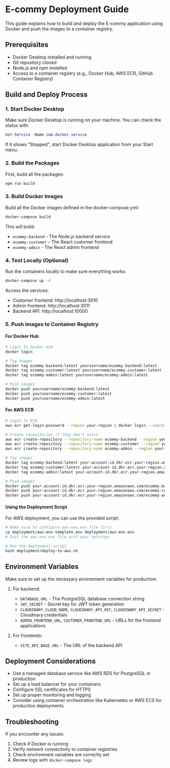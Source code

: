 # E-commy Deployment Guide

This guide explains how to build and deploy the E-commy application using Docker and push the images to a container registry.

## Prerequisites

- Docker Desktop installed and running
- Git repository cloned
- Node.js and npm installed
- Access to a container registry (e.g., Docker Hub, AWS ECR, GitHub Container Registry)

## Build and Deploy Process

### 1. Start Docker Desktop

Make sure Docker Desktop is running on your machine. You can check the status with:

```powershell
Get-Service -Name com.docker.service
```

If it shows "Stopped", start Docker Desktop application from your Start menu.

### 2. Build the Packages

First, build all the packages:

```bash
npm run build
```

### 3. Build Docker Images

Build all the Docker images defined in the docker-compose.yml:

```bash
docker-compose build
```

This will build:
- `ecommy-backend` - The Node.js backend service
- `ecommy-customer` - The React customer frontend
- `ecommy-admin` - The React admin frontend

### 4. Test Locally (Optional)

Run the containers locally to make sure everything works:

```bash
docker-compose up -d
```

Access the services:
- Customer frontend: http://localhost:3010
- Admin frontend: http://localhost:3011
- Backend API: http://localhost:10000

### 5. Push Images to Container Registry

#### For Docker Hub

```bash
# Login to Docker Hub
docker login

# Tag images
docker tag ecommy-backend:latest yourusername/ecommy-backend:latest
docker tag ecommy-customer:latest yourusername/ecommy-customer:latest 
docker tag ecommy-admin:latest yourusername/ecommy-admin:latest

# Push images
docker push yourusername/ecommy-backend:latest
docker push yourusername/ecommy-customer:latest
docker push yourusername/ecommy-admin:latest
```

#### For AWS ECR

```bash
# Login to ECR
aws ecr get-login-password --region your-region | docker login --username AWS --password-stdin your-account-id.dkr.ecr.your-region.amazonaws.com

# Create repositories if they don't exist
aws ecr create-repository --repository-name ecommy-backend --region your-region
aws ecr create-repository --repository-name ecommy-customer --region your-region
aws ecr create-repository --repository-name ecommy-admin --region your-region

# Tag images
docker tag ecommy-backend:latest your-account-id.dkr.ecr.your-region.amazonaws.com/ecommy-backend:latest
docker tag ecommy-customer:latest your-account-id.dkr.ecr.your-region.amazonaws.com/ecommy-customer:latest
docker tag ecommy-admin:latest your-account-id.dkr.ecr.your-region.amazonaws.com/ecommy-admin:latest

# Push images
docker push your-account-id.dkr.ecr.your-region.amazonaws.com/ecommy-backend:latest
docker push your-account-id.dkr.ecr.your-region.amazonaws.com/ecommy-customer:latest
docker push your-account-id.dkr.ecr.your-region.amazonaws.com/ecommy-admin:latest
```

#### Using the Deployment Script

For AWS deployment, you can use the provided script:

```bash
# Make sure to configure aws-env.env file first
cp deployment/aws-env-template.env deployment/aws-env.env
# Edit the aws-env.env file with your settings

# Run the deployment script
bash deployment/deploy-to-aws.sh
```

## Environment Variables

Make sure to set up the necessary environment variables for production:

1. For backend:
   - `DATABASE_URL` - The PostgreSQL database connection string
   - `JWT_SECRET` - Secret key for JWT token generation
   - `CLOUDINARY_CLOUD_NAME`, `CLOUDINARY_API_KEY`, `CLOUDINARY_API_SECRET` - Cloudinary credentials
   - `ADMIN_FRONTEND_URL`, `CUSTOMER_FRONTEND_URL` - URLs for the frontend applications

2. For frontends:
   - `VITE_API_BASE_URL` - The URL of the backend API

## Deployment Considerations

- Use a managed database service like AWS RDS for PostgreSQL in production
- Set up a load balancer for your containers
- Configure SSL certificates for HTTPS
- Set up proper monitoring and logging
- Consider using container orchestration like Kubernetes or AWS ECS for production deployments

## Troubleshooting

If you encounter any issues:

1. Check if Docker is running
2. Verify network connectivity to container registries
3. Check environment variables are correctly set
4. Review logs with `docker-compose logs` 